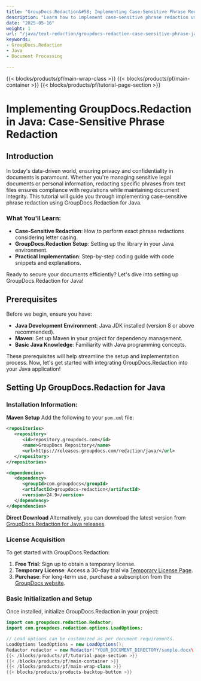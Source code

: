 ```yaml
---
title: "GroupDocs.Redaction&#58; Implementing Case-Sensitive Phrase Redaction in Java for Text Privacy"
description: "Learn how to implement case-sensitive phrase redaction using GroupDocs.Redaction for Java. Ensure document privacy and compliance with ease."
date: "2025-05-16"
weight: 1
url: "/java/text-redaction/groupdocs-redaction-case-sensitive-phrase-java/"
keywords:
- GroupDocs.Redaction
- Java
- Document Processing

---
```


{{< blocks/products/pf/main-wrap-class >}}
{{< blocks/products/pf/main-container >}}
{{< blocks/products/pf/tutorial-page-section >}}
# Implementing GroupDocs.Redaction in Java: Case-Sensitive Phrase Redaction

## Introduction
In today's data-driven world, ensuring privacy and confidentiality in documents is paramount. Whether you're managing sensitive legal documents or personal information, redacting specific phrases from text files ensures compliance with regulations while maintaining document integrity. This tutorial will guide you through implementing case-sensitive phrase redaction using GroupDocs.Redaction for Java.

### What You'll Learn:
- **Case-Sensitive Redaction**: How to perform exact phrase redactions considering letter casing.
- **GroupDocs.Redaction Setup**: Setting up the library in your Java environment.
- **Practical Implementation**: Step-by-step coding guide with code snippets and explanations.

Ready to secure your documents efficiently? Let's dive into setting up GroupDocs.Redaction for Java!

## Prerequisites
Before we begin, ensure you have:
- **Java Development Environment**: Java JDK installed (version 8 or above recommended).
- **Maven**: Set up Maven in your project for dependency management.
- **Basic Java Knowledge**: Familiarity with Java programming concepts.

These prerequisites will help streamline the setup and implementation process. Now, let's get started with integrating GroupDocs.Redaction into your Java application!

## Setting Up GroupDocs.Redaction for Java
### Installation Information:
**Maven Setup**
Add the following to your `pom.xml` file:
```xml
<repositories>
   <repository>
      <id>repository.groupdocs.com</id>
      <name>GroupDocs Repository</name>
      <url>https://releases.groupdocs.com/redaction/java/</url>
   </repository>
</repositories>

<dependencies>
   <dependency>
      <groupId>com.groupdocs</groupId>
      <artifactId>groupdocs-redaction</artifactId>
      <version>24.9</version>
   </dependency>
</dependencies>
```
**Direct Download**
Alternatively, you can download the latest version from [GroupDocs.Redaction for Java releases](https://releases.groupdocs.com/redaction/java/).

### License Acquisition
To get started with GroupDocs.Redaction:
1. **Free Trial**: Sign up to obtain a temporary license.
2. **Temporary License**: Access a 30-day trial via [Temporary License Page](https://purchase.groupdocs.com/temporary-license/).
3. **Purchase**: For long-term use, purchase a subscription from the [GroupDocs website](https://www.groupdocs.com/Purchase).

### Basic Initialization and Setup
Once installed, initialize GroupDocs.Redaction in your project:
```java
import com.groupdocs.redaction.Redactor;
import com.groupdocs.redaction.options.LoadOptions;

// Load options can be customized as per document requirements.
LoadOptions loadOptions = new LoadOptions();
Redactor redactor = new Redactor("YOUR_DOCUMENT_DIRECTORY/sample.docx\
{{< /blocks/products/pf/tutorial-page-section >}}
{{< /blocks/products/pf/main-container >}}
{{< /blocks/products/pf/main-wrap-class >}}
{{< blocks/products/products-backtop-button >}}